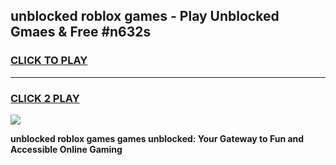
## unblocked roblox games - Play Unblocked Gmaes & Free #n632s
<h3>
<a href="https://premium.freeplayer.one?title=unblocked_roblox_games&ref=03M">CLICK TO PLAY</a></h3>
<hr>

<h3>
<a href="https://premium.freeplayer.one?title=unblocked_roblox_games&ref=03M">CLICK 2 PLAY</a>
  
</h3>

<a href="https://premium.freeplayer.one?title=unblocked_roblox_games&ref=03M"><img src="https://clearcache.store/games.png"></a>


**unblocked roblox games games unblocked: Your Gateway to Fun and Accessible Online Gaming**
